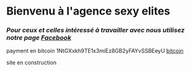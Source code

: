 # Bienvenu à l'agence sexy elites

### _Pour ceux et celles intéressé à travailler avec nous utilisez notre page [Facebook](https://www.facebook.com/sexyelites/)_
payment en bitcoin 1NtGXxkh9TE1x3miEz8GB2yFAYvSSBEeyU [bitcoin](bitcoin:1NtGXxkh9TE1x3miEz8GB2yFAYvSSBEeyU?amount=0.19533081)

site en construction
